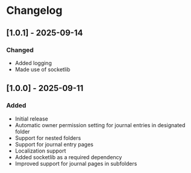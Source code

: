 # Changelog

## [1.0.1] - 2025-09-14
### Changed
- Added logging
- Made use of socketlib

## [1.0.0] - 2025-09-11
### Added
- Initial release
- Automatic owner permission setting for journal entries in designated folder
- Support for nested folders
- Support for journal entry pages
- Localization support
- Added socketlib as a required dependency
- Improved support for journal pages in subfolders
